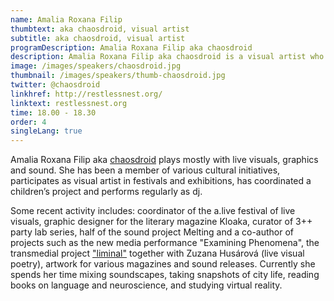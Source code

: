 ```yaml
---
name: Amalia Roxana Filip 
thumbtext: aka chaosdroid, visual artist
subtitle: aka chaosdroid, visual artist
programDescription: Amalia Roxana Filip aka chaosdroid
description: Amalia Roxana Filip aka chaosdroid is a visual artist who plays mostly with live visuals, graphics and sound. She has been a member of various cultural initiatives, she participated as visual artist in festivals and exhibitions, she coordinated a children’s project and played as a dj. Amalia Roxana Filip aka chaosdroid is one of the speakers at Sensorium 2016.
image: /images/speakers/chaosdroid.jpg
thumbnail: /images/speakers/thumb-chaosdroid.jpg
twitter: @chaosdroid
linkhref: http://restlessnest.org/
linktext: restlessnest.org
time: 18.00 - 18.30
order: 4
singleLang: true
---
```


Amalia Roxana Filip aka <a href="http://restlessnest.org/" target="_blank">chaosdroid</a> plays mostly with live visuals, graphics and sound. She has been a member of various cultural initiatives, participates as visual artist in festivals and exhibitions, has coordinated a children’s project and performs regularly as dj. 

Some recent activity includes: coordinator of the a.live festival of live visuals, graphic designer for the literary magazine Kloaka, curator of 3++ party lab series, half of the sound project Melting and a co-author of projects such as the new media performance "Examining Phenomena", the transmedial project <a href="http://liminal.name/" target="_blank">"liminal"</a> together with Zuzana Husárová (live visual poetry), artwork for various magazines and sound releases. Currently she spends her time mixing soundscapes, taking snapshots of city life, reading books on language and neuroscience, and studying virtual reality.
